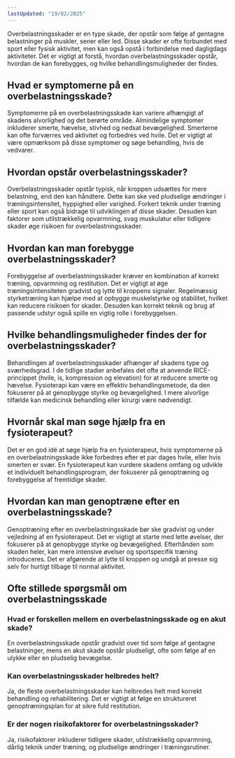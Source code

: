 ```yaml
---
lastUpdated: "19/02/2025"
---
```


Overbelastningsskader er en type skade, der opstår som følge af gentagne belastninger på muskler, sener eller led. Disse skader er ofte forbundet med sport eller fysisk aktivitet, men kan også opstå i forbindelse med dagligdags aktiviteter. Det er vigtigt at forstå, hvordan overbelastningsskader opstår, hvordan de kan forebygges, og hvilke behandlingsmuligheder der findes.

## Hvad er symptomerne på en overbelastningsskade?

Symptomerne på en overbelastningsskade kan variere afhængigt af skadens alvorlighed og det berørte område. Almindelige symptomer inkluderer smerte, hævelse, stivhed og nedsat bevægelighed. Smerterne kan ofte forværres ved aktivitet og forbedres ved hvile. Det er vigtigt at være opmærksom på disse symptomer og søge behandling, hvis de vedvarer.

## Hvordan opstår overbelastningsskader?

Overbelastningsskader opstår typisk, når kroppen udsættes for mere belastning, end den kan håndtere. Dette kan ske ved pludselige ændringer i træningsintensitet, hyppighed eller varighed. Forkert teknik under træning eller sport kan også bidrage til udviklingen af disse skader. Desuden kan faktorer som utilstrækkelig opvarmning, svag muskulatur eller tidligere skader øge risikoen for overbelastningsskader.

## Hvordan kan man forebygge overbelastningsskader?

Forebyggelse af overbelastningsskader kræver en kombination af korrekt træning, opvarmning og restitution. Det er vigtigt at øge træningsintensiteten gradvist og lytte til kroppens signaler. Regelmæssig styrketræning kan hjælpe med at opbygge muskelstyrke og stabilitet, hvilket kan reducere risikoen for skader. Desuden kan korrekt teknik og brug af passende udstyr også spille en vigtig rolle i forebyggelsen.

## Hvilke behandlingsmuligheder findes der for overbelastningsskader?

Behandlingen af overbelastningsskader afhænger af skadens type og sværhedsgrad. I de tidlige stadier anbefales det ofte at anvende RICE-princippet (hvile, is, kompression og elevation) for at reducere smerte og hævelse. Fysioterapi kan være en effektiv behandlingsmetode, da den fokuserer på at genopbygge styrke og bevægelighed. I mere alvorlige tilfælde kan medicinsk behandling eller kirurgi være nødvendigt.

## Hvornår skal man søge hjælp fra en fysioterapeut?

Det er en god idé at søge hjælp fra en fysioterapeut, hvis symptomerne på en overbelastningsskade ikke forbedres efter et par dages hvile, eller hvis smerten er svær. En fysioterapeut kan vurdere skadens omfang og udvikle et individuelt behandlingsprogram, der fokuserer på genoptræning og forebyggelse af fremtidige skader.

## Hvordan kan man genoptræne efter en overbelastningsskade?

Genoptræning efter en overbelastningsskade bør ske gradvist og under vejledning af en fysioterapeut. Det er vigtigt at starte med lette øvelser, der fokuserer på at genopbygge styrke og bevægelighed. Efterhånden som skaden heler, kan mere intensive øvelser og sportspecifik træning introduceres. Det er afgørende at lytte til kroppen og undgå at presse sig selv for hurtigt tilbage til normal aktivitet.

## Ofte stillede spørgsmål om overbelastningsskade

### Hvad er forskellen mellem en overbelastningsskade og en akut skade?

En overbelastningsskade opstår gradvist over tid som følge af gentagne belastninger, mens en akut skade opstår pludseligt, ofte som følge af en ulykke eller en pludselig bevægelse.

### Kan overbelastningsskader helbredes helt?

Ja, de fleste overbelastningsskader kan helbredes helt med korrekt behandling og rehabilitering. Det er vigtigt at følge en struktureret genoptræningsplan for at sikre fuld restitution.

### Er der nogen risikofaktorer for overbelastningsskader?

Ja, risikofaktorer inkluderer tidligere skader, utilstrækkelig opvarmning, dårlig teknik under træning, og pludselige ændringer i træningsrutiner.
